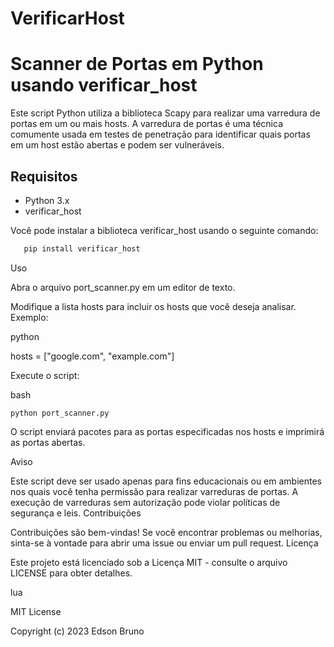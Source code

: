 # VerificarHost

# Scanner de Portas em Python usando verificar_host

Este script Python utiliza a biblioteca Scapy para realizar uma varredura de portas em um ou mais hosts. A varredura de portas é uma técnica comumente usada em testes de penetração para identificar quais portas em um host estão abertas e podem ser vulneráveis.

## Requisitos

- Python 3.x
- verificar_host

Você pode instalar a biblioteca verificar_host usando o seguinte comando:

```bash
   pip install verificar_host
```

Uso


Abra o arquivo port_scanner.py em um editor de texto.

   Modifique a lista hosts para incluir os hosts que você deseja analisar. Exemplo:

   python

hosts = ["google.com", "example.com"]

Execute o script:

bash

    python port_scanner.py

  O script enviará pacotes para as portas especificadas nos hosts e imprimirá as portas abertas.

Aviso

Este script deve ser usado apenas para fins educacionais ou em ambientes nos quais você tenha permissão para realizar varreduras de portas. A execução de varreduras sem autorização pode violar políticas de segurança e leis.
Contribuições

Contribuições são bem-vindas! Se você encontrar problemas ou melhorias, sinta-se à vontade para abrir uma issue ou enviar um pull request.
Licença

Este projeto está licenciado sob a Licença MIT - consulte o arquivo LICENSE para obter detalhes.

lua


MIT License

Copyright (c) 2023 Edson Bruno




